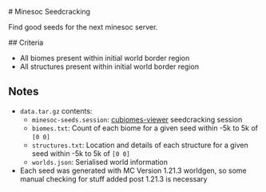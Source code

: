 # Minesoc Seedcracking

Find good seeds for the next minesoc server. 

## Criteria

- All biomes present within initial world border region 
- All structures present within initial world border region 

## Notes

- `data.tar.gz` contents: 
    - `minesoc-seeds.session`: [cubiomes-viewer](https://github.com/Cubitect/cubiomes-viewer) seedcracking session
    - `biomes.txt`: Count of each biome for a given seed within -5k to 5k of `[0 0]`
    - `structures.txt`: Location and details of each structure for a given seed within -5k to 5k of `[0 0]`
    - `worlds.json`: Serialised world information 
- Each seed was generated with MC Version 1.21.3 worldgen, so some manual checking for stuff added post 1.21.3 is necessary